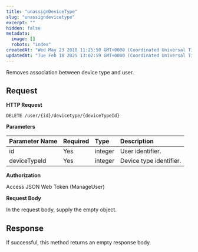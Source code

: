 ```yaml
---
title: "unassignDeviceType"
slug: "unassigndevicetype"
excerpt: ""
hidden: false
metadata: 
  image: []
  robots: "index"
createdAt: "Wed May 23 2018 11:25:50 GMT+0000 (Coordinated Universal Time)"
updatedAt: "Tue Feb 18 2025 13:02:59 GMT+0000 (Coordinated Universal Time)"
---
```

Removes association between device type and user.

## Request

**HTTP Request**

```text
DELETE /user/{id}/devicetype/{deviceTypeId}
```

**Parameters**

| Parameter Name | Required | Type    | Description             |
| :------------- | :------- | :------ | :---------------------- |
| id             | Yes      | integer | User identifier.        |
| deviceTypeId   | Yes      | integer | Device type identifier. |

**Authorization**

Access JSON Web Token (ManageUser)

**Request Body**

In the request body, supply the empty object.

## Response

If successful, this method returns an empty response body.
